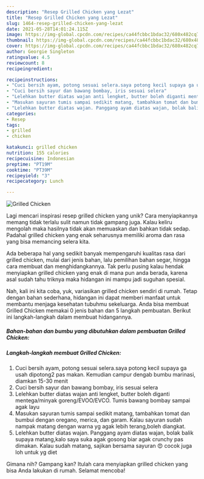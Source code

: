 ```yaml
---
description: "Resep Grilled Chicken yang Lezat"
title: "Resep Grilled Chicken yang Lezat"
slug: 1464-resep-grilled-chicken-yang-lezat
date: 2021-05-28T14:01:24.115Z
image: https://img-global.cpcdn.com/recipes/ca44fcbbc1bdac32/680x482cq70/grilled-chicken-foto-resep-utama.jpg
thumbnail: https://img-global.cpcdn.com/recipes/ca44fcbbc1bdac32/680x482cq70/grilled-chicken-foto-resep-utama.jpg
cover: https://img-global.cpcdn.com/recipes/ca44fcbbc1bdac32/680x482cq70/grilled-chicken-foto-resep-utama.jpg
author: Georgie Singleton
ratingvalue: 4.5
reviewcount: 8
recipeingredient:

recipeinstructions:
- "Cuci bersih ayam, potong sesuai selera.saya potong kecil supaya ga usah dipotong2 pas makan. Kemudian campur dengab bumbu marinasi, diamkan 15-30 menit"
- "Cuci bersih sayur dan bawang bombay, iris sesuai selera"
- "Lelehkan butter diatas wajan anti lengket, butter boleh diganti mentega/minyak goreng/EVOO/EVCO. Tumis bawang bombay sampai agak layu"
- "Masukan sayuran tumis sampai sedikit matang, tambahkan tomat dan bumbui dengan oregano, merica, dan garam. Kalau sayuran sudah nampak matang dengan warna yg agak lebih terang,boleh diangkat."
- "Lelehkan butter diatas wajan. Panggang ayam diatas wajan, bolak balik supaya matang,kalo saya suka agak gosong biar agak crunchy pas dimakan. Kalau sudah matang, sajikan bersama sayuran 😍 cocok juga loh untuk yg diet"
categories:
- Resep
tags:
- grilled
- chicken

katakunci: grilled chicken 
nutrition: 155 calories
recipecuisine: Indonesian
preptime: "PT19M"
cooktime: "PT39M"
recipeyield: "3"
recipecategory: Lunch

---
```



![Grilled Chicken](https://img-global.cpcdn.com/recipes/ca44fcbbc1bdac32/680x482cq70/grilled-chicken-foto-resep-utama.jpg)

Lagi mencari inspirasi resep grilled chicken yang unik? Cara menyiapkannya memang tidak terlalu sulit namun tidak gampang juga. Kalau keliru mengolah maka hasilnya tidak akan memuaskan dan bahkan tidak sedap. Padahal grilled chicken yang enak seharusnya memiliki aroma dan rasa yang bisa memancing selera kita.

Ada beberapa hal yang sedikit banyak mempengaruhi kualitas rasa dari grilled chicken, mulai dari jenis bahan, lalu pemilihan bahan segar, hingga cara membuat dan menghidangkannya. Tak perlu pusing kalau hendak menyiapkan grilled chicken yang enak di mana pun anda berada, karena asal sudah tahu triknya maka hidangan ini mampu jadi suguhan spesial.




Nah, kali ini kita coba, yuk, variasikan grilled chicken sendiri di rumah. Tetap dengan bahan sederhana, hidangan ini dapat memberi manfaat untuk membantu menjaga kesehatan tubuhmu sekeluarga. Anda bisa membuat Grilled Chicken memakai 0 jenis bahan dan 5 langkah pembuatan. Berikut ini langkah-langkah dalam membuat hidangannya.

<!--inarticleads1-->

##### Bahan-bahan dan bumbu yang dibutuhkan dalam pembuatan Grilled Chicken:





<!--inarticleads2-->

##### Langkah-langkah membuat Grilled Chicken:

1. Cuci bersih ayam, potong sesuai selera.saya potong kecil supaya ga usah dipotong2 pas makan. Kemudian campur dengab bumbu marinasi, diamkan 15-30 menit
1. Cuci bersih sayur dan bawang bombay, iris sesuai selera
1. Lelehkan butter diatas wajan anti lengket, butter boleh diganti mentega/minyak goreng/EVOO/EVCO. Tumis bawang bombay sampai agak layu
1. Masukan sayuran tumis sampai sedikit matang, tambahkan tomat dan bumbui dengan oregano, merica, dan garam. Kalau sayuran sudah nampak matang dengan warna yg agak lebih terang,boleh diangkat.
1. Lelehkan butter diatas wajan. Panggang ayam diatas wajan, bolak balik supaya matang,kalo saya suka agak gosong biar agak crunchy pas dimakan. Kalau sudah matang, sajikan bersama sayuran 😍 cocok juga loh untuk yg diet




Gimana nih? Gampang kan? Itulah cara menyiapkan grilled chicken yang bisa Anda lakukan di rumah. Selamat mencoba!
